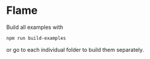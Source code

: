# Flame

Build all examples with
```bash
npm run build-examples
```
or go to each individual folder to build them separately.
